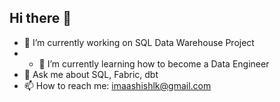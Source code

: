 ## Hi there 👋

- 🔭 I’m currently working on SQL Data Warehouse Project
- - 🌱 I’m currently learning how to become a Data Engineer
- 💬 Ask me about SQL, Fabric, dbt
- 📫 How to reach me: imaashishlk@gmail.com

